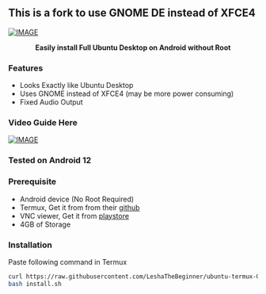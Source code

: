 <h2>This is a fork to use GNOME DE instead of XFCE4</h2>

[![IMAGE](https://raw.githubusercontent.com/TecnicalBot/modded-distro/main/images/ubuntu.jpg)](https://youtu.be/gzbHaxuWT2E)
<b><p align="center">Easily install Full Ubuntu Desktop on Android without Root</p></b>

### Features
- Looks Exactly like Ubuntu Desktop
- Uses GNOME instead of XFCE4 (may be more power consuming)
- Fixed Audio Output 

### Video Guide Here
[![IMAGE](https://raw.githubusercontent.com/TecnicalBot/modded-distro/main/images/thumbnail.jpg)](https://youtu.be/gzbHaxuWT2E)

### Tested on Android 12

### Prerequisite
- Android device (No Root Required)
- Termux, Get it from from their <a href="https://github.com/termux/termux-app/releases/latest">github</a>
- VNC viewer, Get it from  <a href="https://play.google.com/store/apps/details?id=com.realvnc.viewer.android">playstore</a>
- 4GB of Storage

### Installation
Paste following command in Termux
```bash
curl https://raw.githubusercontent.com/LeshaTheBeginner/ubuntu-termux-GNOME/main/install.sh >> install.sh
bash install.sh
```
